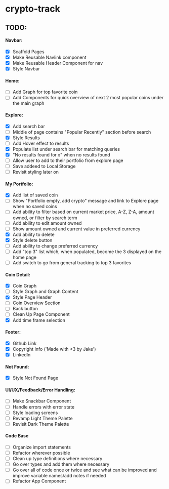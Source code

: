 # crypto-track

## TODO:

#### Navbar:

- [x] Scaffold Pages
- [x] Make Reusable Navlink component
- [x] Make Reusable Header Component for nav
- [x] Style Navbar

#### Home:

- [ ] Add Graph for top favorite coin
- [ ] Add Components for quick overview of next 2 most popular coins under the main graph

#### Explore:

- [x] Add search bar
- [ ] Middle of page contains "Popular Recently" section before search
- [x] Style Results
- [ ] Add Hover effect to results
- [x] Populate list under search bar for matching queries
- [x] "No results found for _x_" when no results found
- [ ] Allow user to add to their portfolio from explore page
- [ ] Save addeed to Local Storage
- [ ] Revisit styling later on

#### My Portfolio:

- [x] Add list of saved coin
- [ ] Show "Portfolio empty, add crypto" message and link to Explore page when no saved coins
- [ ] Add ability to filter based on current market price, A-Z, Z-A, amount owned, or filter by search term
- [ ] Add ability to edit amount owned
- [ ] Show amount owned and current value in preferred currency
- [x] Add ability to delete
- [x] Style delete button
- [ ] Add ability to change preferred currency
- [ ] Add "top 3" list which, when populated, become the 3 displayed on the home page
- [ ] Add switch to go from general tracking to top 3 favorites

#### Coin Detail:

- [x] Coin Graph
- [ ] Style Graph and Graph Content
- [x] Style Page Header
- [ ] Coin Overview Section
- [ ] Back button
- [ ] Clean Up Page Component
- [x] Add time frame selection

#### Footer:

- [x] Github Link
- [x] Copyright Info ('Made with <3 by Jake')
- [x] LinkedIn

#### Not Found:

- [x] Style Not Found Page

#### UI/UX/Feedback/Error Handling:

- [ ] Make Snackbar Component
- [ ] Handle errors with error state
- [ ] Style loading screens
- [ ] Revamp Light Theme Palette
- [ ] Revisit Dark Theme Palette

#### Code Base

- [ ] Organize import statements
- [ ] Refactor wherever possible
- [ ] Clean up type definitions where necessary
- [ ] Go over types and add them where necessary
- [ ] Go over all of code once or twice and see what can be improved and improve variable names/add notes if needed
- [ ] Refactor App Component
